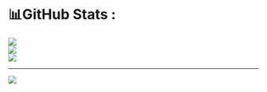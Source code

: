# 📊GitHub Stats :
![](https://github-readme-stats.vercel.app/api?username=hominhduc18&theme=radical&hide_border=false&include_all_commits=false&count_private=false)<br/>
![](https://github-readme-streak-stats.herokuapp.com/?user=hominhduc18&theme=radical&hide_border=false)<br/>
![](https://github-readme-stats.vercel.app/api/top-langs/?username=hominhduc18&theme=radical&hide_border=false&include_all_commits=false&count_private=false&layout=compact)

---
[![](https://visitcount.itsvg.in/api?id=hominhduc18&icon=0&color=0)](https://visitcount.itsvg.in)
